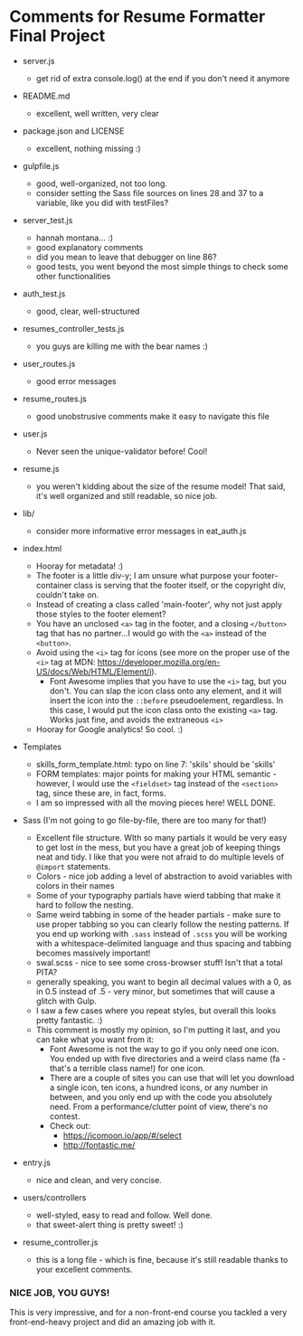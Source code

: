 # Comments for Resume Formatter Final Project

* server.js
  * get rid of extra console.log() at the end if you don't need it anymore

* README.md
  * excellent, well written, very clear

* package.json and LICENSE
  * excellent, nothing missing  :)

* gulpfile.js
  * good, well-organized, not too long.
  * consider setting the Sass file sources on lines 28 and 37 to a variable, like you did with testFiles?

* server_test.js
  * hannah montana...  :)
  * good explanatory comments
  * did you mean to leave that debugger on line 86?
  * good tests, you went beyond the most simple things to check some other functionalities

* auth_test.js
  * good, clear, well-structured

* resumes_controller_tests.js
  * you guys are killing me with the bear names  :)

* user_routes.js
  * good error messages

* resume_routes.js
  * good unobstrusive comments make it easy to navigate this file

* user.js
  * Never seen the unique-validator before!  Cool!

* resume.js
  * you weren't kidding about the size of the resume model!  That said, it's well organized and still readable, so nice job.

* lib/
  * consider more informative error messages in eat_auth.js

* index.html
  * Hooray for metadata!  :)
  * The footer is a little div-y; I am unsure what purpose your footer-container class is serving that the footer itself, or the copyright div, couldn't take on.
  * Instead of creating a class called 'main-footer', why not just apply those styles to the footer element?
  * You have an unclosed `<a>` tag in the footer, and a closing `</button>` tag that has no partner...I would go with the `<a>` instead of the `<button>`.
  * Avoid using the `<i>` tag for icons (see more on the proper use of the `<i>` tag at MDN: https://developer.mozilla.org/en-US/docs/Web/HTML/Element/i). 
    * Font Awesome implies that you have to use the `<i>` tag, but you don't.  You can slap the icon class onto any element, and it will insert the icon into the `::before` pseudoelement, regardless.  In this case, I would put the icon class onto the existing `<a>` tag.  Works just fine, and avoids the extraneous `<i>`
  * Hooray for Google analytics!  So cool.  :)

* Templates
  * skills_form_template.html: typo on line 7: 'skils' should be 'skills'
  * FORM templates: major points for making your HTML semantic - however, I would use the `<fieldset>` tag instead of the `<section>` tag, since these are, in fact, forms.
  * I am so impressed with all the moving pieces here!  WELL DONE.

* Sass (I'm not going to go file-by-file, there are too many for that!)
  * Excellent file structure.  WIth so many partials it would be very easy to get lost in the mess, but you have a great job of keeping things neat and tidy.  I like that you were not afraid to do multiple levels of `@import` statements.
  * Colors - nice job adding a level of abstraction to avoid variables with colors in their names
  * Some of your typography partials have wierd tabbing that make it hard to follow the nesting.
  * Same weird tabbing in some of the header partials - make sure to use proper tabbing so you can clearly follow the nesting patterns.  If you end up working with `.sass` instead of `.scss` you will be working with a whitespace-delimited language and thus spacing and tabbing becomes massively important!
  * swal.scss - nice to see some cross-browser stuff!  Isn't that a total PITA?
  * generally speaking, you want to begin all decimal values with a 0, as in 0.5 instead of .5 - very minor, but sometimes that will cause a glitch with Gulp.
  * I saw a few cases where you repeat styles, but overall this looks pretty fantastic.  :)
  * This comment is mostly my opinion, so I'm putting it last, and you can take what you want from it: 
    * Font Awesome is not the way to go if you only need one icon.  You ended up with five directories and a weird class name (fa - that's a terrible class name!) for one icon.  
    * There are a couple of sites you can use that will let you download a single icon, ten icons, a hundred icons, or any number in between, and you only end up with the code you absolutely need.  From a performance/clutter point of view, there's no contest.  
    * Check out:
      * https://icomoon.io/app/#/select 
      * http://fontastic.me/

* entry.js
  * nice and clean, and very concise.

* users/controllers
  * well-styled, easy to read and follow.  Well done.
  * that sweet-alert thing is pretty sweet!  :)

* resume_controller.js
  * this is a long file - which is fine, because it's still readable thanks to your excellent comments.

### NICE JOB, YOU GUYS!  

This is very impressive, and for a non-front-end course you tackled a very front-end-heavy project and did an amazing job with it.